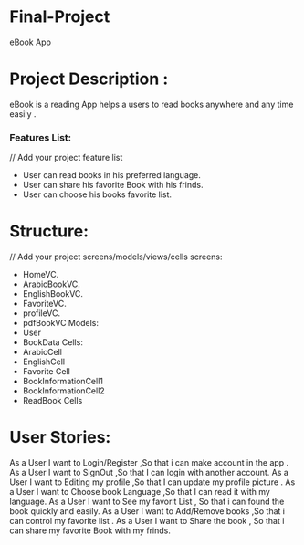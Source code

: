 # Final-Project
eBook App 


# Project Description :
eBook is a reading App helps a users to read books anywhere and any time easily .

### Features List:
// Add your project feature list
- User can read books in his preferred language.
- User can share his favorite Book with his frinds.
- User can choose his books favorite list.

# Structure:
// Add your project screens/models/views/cells
screens:
- HomeVC.
- ArabicBookVC.
- EnglishBookVC.
- FavoriteVC.
- profileVC.
- pdfBookVC
Models:
- User
- BookData
Cells:
- ArabicCell
- EnglishCell
- Favorite Cell
- BookInformationCell1
- BookInformationCell2
- ReadBook Cells


# User Stories:
As a User  I want  to Login/Register ,So that i can  make account in the app .
As a User  I want  to SignOut  ,So that I can login with another account.
As a User  I want  to Editing my profile  ,So that I can update my profile picture .
As a User  I want  to Choose book Language  ,So that I can read it  with my language.
As a User I want to See my favorit List , So that i can found the book quickly and easily.
As a User  I want  to Add/Remove books  ,So that i can  control  my favorite list .
As a User I want to Share the book , So that i can share my favorite Book with my frinds.
